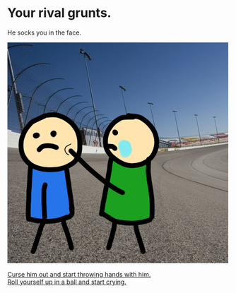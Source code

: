 # Your rival grunts. 
He socks you in the face.  

![rival-grunt.png](../pictures/rival-grunt.png)  

[Curse him out and start throwing hands with him.](sercurity.md)  
[Roll yourself up in a ball and start crying.](reputation-ruin.md)

